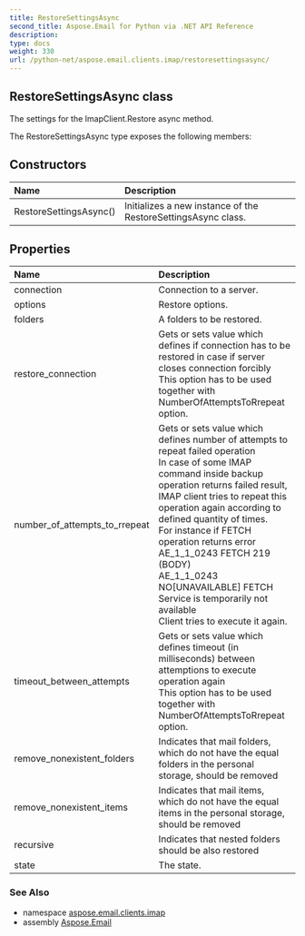 ```yaml
---
title: RestoreSettingsAsync
second_title: Aspose.Email for Python via .NET API Reference
description: 
type: docs
weight: 330
url: /python-net/aspose.email.clients.imap/restoresettingsasync/
---
```


## RestoreSettingsAsync class

The settings for the ImapClient.Restore async method.

The RestoreSettingsAsync type exposes the following members:
## Constructors
| Name | Description |
| :- | :- |
|RestoreSettingsAsync()|Initializes a new instance of the RestoreSettingsAsync class.|
## Properties
| Name | Description |
| :- | :- |
|connection|Connection to a server.|
|options|Restore options.|
|folders|A folders to be restored.|
|restore_connection|Gets or sets value which defines if connection has to be restored in case if server closes connection forcibly<br/>            This option has to be used together with NumberOfAttemptsToRrepeat option.|
|number_of_attempts_to_rrepeat|Gets or sets value which defines number of attempts to repeat failed operation<br/>            In case of some IMAP command inside backup operation returns failed result, IMAP client tries to repeat this operation again according to defined quantity of times.<br/>            For instance if FETCH operation returns error<br/>            AE_1_1_0243 FETCH 219 (BODY) <br/>            AE_1_1_0243 NO[UNAVAILABLE] FETCH Service is temporarily not available<br/>            Client tries to execute it again.|
|timeout_between_attempts|Gets or sets value which defines timeout (in milliseconds) between attemptions to execute operation again<br/>            This option has to be used together with NumberOfAttemptsToRrepeat option.|
|remove_nonexistent_folders|Indicates that mail folders, which do not have the equal folders in the personal storage, should be removed|
|remove_nonexistent_items|Indicates that mail items, which do not have the equal items in the personal storage, should be removed|
|recursive|Indicates that nested folders should be also restored|
|state|The state.|

### See Also

* namespace [aspose.email.clients.imap](/python-net/aspose.email.clients.imap/)
* assembly [Aspose.Email](/python-net/)

